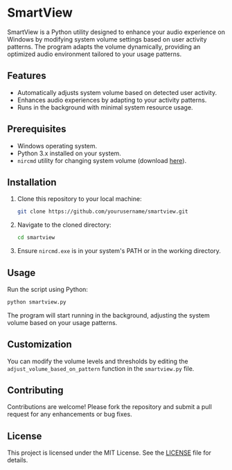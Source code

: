 # SmartView

SmartView is a Python utility designed to enhance your audio experience on Windows by modifying system volume settings based on user activity patterns. The program adapts the volume dynamically, providing an optimized audio environment tailored to your usage patterns.

## Features

- Automatically adjusts system volume based on detected user activity.
- Enhances audio experiences by adapting to your activity patterns.
- Runs in the background with minimal system resource usage.

## Prerequisites

- Windows operating system.
- Python 3.x installed on your system.
- `nircmd` utility for changing system volume (download [here](https://www.nirsoft.net/utils/nircmd.html)).

## Installation

1. Clone this repository to your local machine:
   ```bash
   git clone https://github.com/yourusername/smartview.git
   ```

2. Navigate to the cloned directory:
   ```bash
   cd smartview
   ```

3. Ensure `nircmd.exe` is in your system's PATH or in the working directory.

## Usage

Run the script using Python:

```bash
python smartview.py
```

The program will start running in the background, adjusting the system volume based on your usage patterns.

## Customization

You can modify the volume levels and thresholds by editing the `adjust_volume_based_on_pattern` function in the `smartview.py` file.

## Contributing

Contributions are welcome! Please fork the repository and submit a pull request for any enhancements or bug fixes.

## License

This project is licensed under the MIT License. See the [LICENSE](LICENSE) file for details.